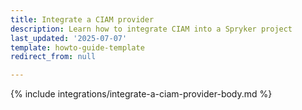 ```yaml
---
title: Integrate a CIAM provider
description: Learn how to integrate CIAM into a Spryker project
last_updated: '2025-07-07'
template: howto-guide-template
redirect_from: null

---
```


{% include integrations/integrate-a-ciam-provider-body.md %}
